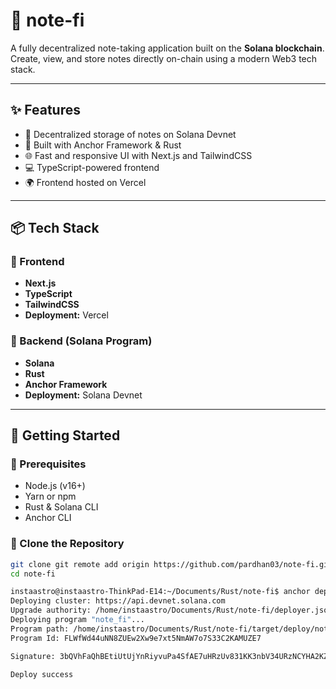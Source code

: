 # 📝 note-fi

A fully decentralized note-taking application built on the **Solana blockchain**. Create, view, and store notes directly on-chain using a modern Web3 tech stack.

---

## ✨ Features

- 🚀 Decentralized storage of notes on Solana Devnet
- 🧠 Built with Anchor Framework & Rust
- 🌐 Fast and responsive UI with Next.js and TailwindCSS
- 💻 TypeScript-powered frontend
- 🌍 Frontend hosted on Vercel

---

## 📦 Tech Stack

### 🔹 Frontend
- **Next.js**
- **TypeScript**
- **TailwindCSS**
- **Deployment:** Vercel

### 🔹 Backend (Solana Program)
- **Solana**
- **Rust**
- **Anchor Framework**
- **Deployment:** Solana Devnet

---

## 🚀 Getting Started

### 🔧 Prerequisites

- Node.js (v16+)
- Yarn or npm
- Rust & Solana CLI
- Anchor CLI

### 📁 Clone the Repository

```bash
git clone git remote add origin https://github.com/pardhan03/note-fi.git
cd note-fi

instaastro@instaastro-ThinkPad-E14:~/Documents/Rust/note-fi$ anchor deploy
Deploying cluster: https://api.devnet.solana.com
Upgrade authority: /home/instaastro/Documents/Rust/note-fi/deployer.json
Deploying program "note_fi"...
Program path: /home/instaastro/Documents/Rust/note-fi/target/deploy/note_fi.so...
Program Id: FLWfWd44uNN8ZUEw2Xw9e7xt5NmAW7o7S33C2KAMUZE7

Signature: 3bQVhFaQhBEtiUtUjYnRiyvuPa4SfAE7uHRzUv831KK3nbV34URzNCYHA2KZzNjj9boNKmwnKcZXBNFbPDtRyvVc

Deploy success